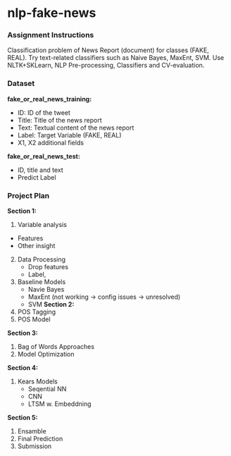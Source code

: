 # nlp-fake-news

### Assignment Instructions
Classification problem of News Report (document) for classes (FAKE, REAL). Try text-related classifiers such as Naive Bayes, MaxEnt, SVM. Use NLTK+SKLearn, NLP Pre-processing, Classifiers and CV-evaluation.

### Dataset
**fake_or_real_news_training:**
- ID: ID of the tweet
- Title: Title of the news report
- Text: Textual content of the news report
- Label: Target Variable (FAKE, REAL)
- X1, X2 additional fields

**fake_or_real_news_test:**
- ID, title and text
- Predict Label

### Project Plan
**Section 1:**
1. Variable analysis
  - Features
  - Other insight
2. Data Processing
    - Drop features
    - Label,
3. Baseline Models
    - Navie Bayes
    - MaxEnt (not working -> config issues -> unresolved)
    - SVM
**Section 2:**
1. POS Tagging
2. POS Model

**Section 3:**
1. Bag of Words Approaches
2. Model Optimization

**Section 4:**
1. Kears Models
    - Seqential NN
    - CNN
    - LTSM w. Embeddning

**Section 5:**
1. Ensamble
2. Final Prediction
3. Submission
